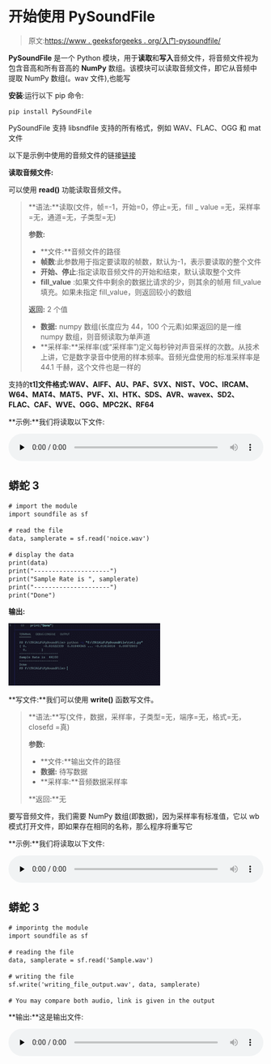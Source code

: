 # 开始使用 PySoundFile

> 原文:[https://www . geeksforgeeks . org/入门-pysoundfile/](https://www.geeksforgeeks.org/getting-started-with-pysoundfile/)

**PySoundFile** 是一个 Python 模块，用于**读取**和**写入**音频文件，将音频文件视为包含音高和所有音高的 **NumPy** 数组。该模块可以读取音频文件，即它从音频中提取 NumPy 数组(。wav 文件),也能写

**安装**:运行以下 pip 命令:

```
pip install PySoundFile 

```

PySoundFile 支持 libsndfile 支持的所有格式，例如 WAV、FLAC、OGG 和 mat 文件

以下是示例中使用的音频文件的链接[链接](https://drive.google.com/drive/folders/1z419FVosdjv2Tqp2MlJ7n5Q8jRBQaO2W?usp=sharing)

**读取音频文件:**

可以使用 **read()** 功能读取音频文件。

> **语法:**读取(文件，帧=-1，开始=0，停止=无，fill _ value =无，采样率=无，通道=无，子类型=无)
> 
> **参数:**
> 
> *   **文件:**音频文件的路径
> *   **帧数**:此参数用于指定要读取的帧数，默认为-1，表示要读取的整个文件
> *   **开始、停止**:指定读取音频文件的开始和结束，默认读取整个文件
> *   **fill_value** :如果文件中剩余的数据比请求的少，则其余的帧用 fill_value 填充。如果未指定 fill_value，则返回较小的数组
> 
> **返回:** 2 个值
> 
> *   **数据:** numpy 数组(长度应为 44，100 个元素)如果返回的是一维 numpy 数组，则音频读取为单声道
> *   **采样率:**采样率(或“采样率”)定义每秒钟对声音采样的次数。从技术上讲，它是数字录音中使用的样本频率。音频光盘使用的标准采样率是 44.1 千赫，这个文件也是一样的

支持的**t1]文件格式:WAV、AIFF、AU、PAF、SVX、NIST、VOC、IRCAM、W64、MAT4、MAT5、PVF、XI、HTK、SDS、AVR、wavex、SD2、FLAC、CAF、WVE、OGG、MPC2K、RF64**

**示例:**我们将读取以下文件:

<audio class="wp-audio-shortcode" id="audio-500215-1" preload="none" style="width:100%" controls=""><source type="audio/wav" src="https://media.geeksforgeeks.org/wp-content/uploads/20201019155155/noice.wav?_=1">[https://media.geeksforgeeks.org/wp-content/uploads/20201019155155/noice.wav](https://media.geeksforgeeks.org/wp-content/uploads/20201019155155/noice.wav)</audio>

## 蟒蛇 3

```
# import the module
import soundfile as sf

# read the file
data, samplerate = sf.read('noice.wav')

# display the data
print(data)
print("---------------------")
print("Sample Rate is ", samplerate)
print("---------------------")
print("Done")
```

**输出:**

![](img/8c1bab8a50eb6490443b83166897ed8f.png)

**写文件:**我们可以使用 **write()** 函数写文件。

> **语法:**写(文件，数据，采样率，子类型=无，端序=无，格式=无，closefd =真)
> 
> **参数:**
> 
> *   **文件:**输出文件的路径
> *   **数据:** 待写数据
> *   **采样率:**音频数据采样率
> 
> **返回:**无

要写音频文件，我们需要 NumPy 数组(即数据)，因为采样率有标准值，它以 wb 模式打开文件，即如果存在相同的名称，那么程序将重写它

**示例:**我们将读取以下文件:

<audio class="wp-audio-shortcode" id="audio-500215-2" preload="none" style="width:100%" controls=""><source type="audio/wav" src="https://media.geeksforgeeks.org/wp-content/uploads/20201019155510/Sample.wav?_=2">[https://media.geeksforgeeks.org/wp-content/uploads/20201019155510/Sample.wav](https://media.geeksforgeeks.org/wp-content/uploads/20201019155510/Sample.wav)</audio>

## 蟒蛇 3

```
# imporintg the module
import soundfile as sf

# reading the file
data, samplerate = sf.read('Sample.wav')

# writing the file
sf.write('writing_file_output.wav', data, samplerate)

# You may compare both audio, link is given in the output
```

**输出:**这是输出文件:

<audio class="wp-audio-shortcode" id="audio-500215-3" preload="none" style="width:100%" controls=""><source type="audio/wav" src="https://media.geeksforgeeks.org/wp-content/uploads/20201019155432/writing_file_output.wav?_=3">[https://media.geeksforgeeks.org/wp-content/uploads/20201019155432/writing_file_output.wav](https://media.geeksforgeeks.org/wp-content/uploads/20201019155432/writing_file_output.wav)</audio>